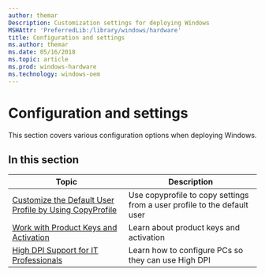 ```yaml
---
author: themar
Description: Customization settings for deploying Windows
MSHAttr: 'PreferredLib:/library/windows/hardware'
title: Configuration and settings
ms.author: themar
ms.date: 05/16/2018
ms.topic: article
ms.prod: windows-hardware
ms.technology: windows-oem
---
```


# Configuration and settings

This section covers various configuration options when deploying Windows.

## In this section

| Topic | Description |
|  --- | ---  |
| [Customize the Default User Profile by Using CopyProfile](customize-the-default-user-profile-by-using-copyprofile.md) | Use copyprofile to copy settings from a user profile to the default user |
| [Work with Product Keys and Activation](work-with-product-keys-and-activation-auth-phases.md) | Learn about product keys and activation |
| [High DPI Support for IT Professionals](high-dpi-support-for-it-professionals.md) | Learn how to configure PCs so they can use High DPI |